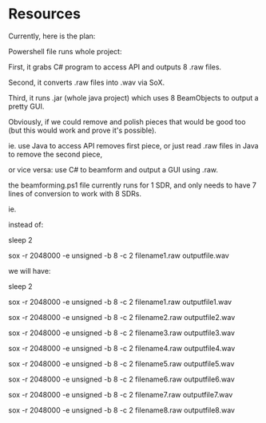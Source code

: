 # Resources
Currently, here is the plan: 

Powershell file runs whole project:

First, it grabs C# program to access API and outputs 8 .raw files.

Second, it converts .raw files into .wav via SoX.

Third, it runs .jar (whole java project) which uses 8 BeamObjects to output a pretty GUI.

Obviously, if we could remove and polish pieces that would be good too (but this would work and prove it's possible).

ie. use Java to access API removes first piece, or just read .raw files in Java to remove the second piece, 

or vice versa: use C# to beamform and output a GUI using .raw.


the beamforming.ps1 file currently runs for 1 SDR, and only needs to have 7 lines of conversion to work with 8 SDRs.

ie.

instead of: 

sleep 2

sox -r 2048000 -e unsigned -b 8 -c 2 filename1.raw outputfile.wav


we will have:

sleep 2

sox -r 2048000 -e unsigned -b 8 -c 2 filename1.raw outputfile1.wav

sox -r 2048000 -e unsigned -b 8 -c 2 filename2.raw outputfile2.wav

sox -r 2048000 -e unsigned -b 8 -c 2 filename3.raw outputfile3.wav

sox -r 2048000 -e unsigned -b 8 -c 2 filename4.raw outputfile4.wav

sox -r 2048000 -e unsigned -b 8 -c 2 filename5.raw outputfile5.wav

sox -r 2048000 -e unsigned -b 8 -c 2 filename6.raw outputfile6.wav

sox -r 2048000 -e unsigned -b 8 -c 2 filename7.raw outputfile7.wav

sox -r 2048000 -e unsigned -b 8 -c 2 filename8.raw outputfile8.wav
